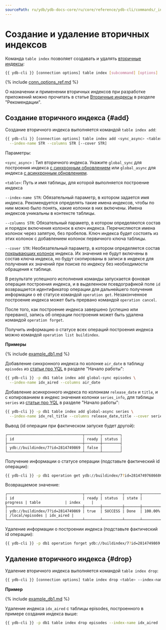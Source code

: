 ```yaml
---
sourcePath: ru/ydb/ydb-docs-core/ru/core/reference/ydb-cli/commands/_includes/secondary_index.md
---
```

# Создание и удаление вторичных индексов

Команда `table index` позволяет создавать и удалять [вторичные индексы](../../../../concepts/secondary_indexes.md):

```bash
{{ ydb-cli }} [connection options] table index [subcommand] [options]
```

{% include [conn_options_ref.md](conn_options_ref.md) %}

О назначении и применении вторичных индексов при разработке приложений можно прочитать в статье [Вторичные индексы](../../../../best_practices/schema_design.md) в разделе "Рекомендации".

## Создание вторичного индекса {#add}

Создание вторичного индекса выполняется командой `table index add`:

```bash
{{ ydb-cli }} [connection options] table index add <sync_async> <table> \
  --index-name STR --columns STR [--cover STR]
```

Параметры:

`<sync_async>` : Тип вторичного индекса. Укажите `global_sync` для построения индекса [с синхронным обновлением](../../../../concepts/secondary_indexes.md#sync) или `global_async` для индекса [с асинхронным обновлением](../../../../concepts/secondary_indexes.md#async).

`<table>`: Путь и имя таблицы, для которой выполняется построение индекса

`--index-name STR`: Обязательный параметр, в котором задается имя индекса. Рекомендуется определять такие имена индексов, чтобы по ним можно было понять, какие колонки в них включены. Имена индексов уникальны в контексте таблицы.

`--columns STR`: Обязательный параметр, в котором определяются состав и порядок включения колонок в ключ индекса. Перечисляются имена колонок через запятую, без пробелов. Ключ индекса будет состоять из этих колонок с добавлением колонок первичного ключа таблицы.

`--cover STR`: Необязательный параметр, в котором определяется состав [покрывающих колонок](../../../../concepts/secondary_indexes.md#cover) индекса. Их значения не будут включены в состав ключа индекса, но будут скопированы в записи в индексе для получения их значений при поиске по индексу без необходимости обращения к таблице.

В результате успешного исполнения команды запускается фоновая операция построения индекса, и в выделенном псевдографикой поле `id` возвращается идентификатор операции для дальнейшего получения информации о её статусе командой `operation get`. Незаконченное построение индекса может быть прервано командой `operation cancel`.

После того, как построение индекса завершено (успешно или прервано), запись об операции построения может быть удалена командой `operation forget`.

Получить информацию о статусе всех операций построения индекса можно командой `operation list buildindex`.

**Примеры**

{% include [example_db1.md](../../_includes/example_db1.md) %}

Добавление синхронного индекса по колонке `air_date` в таблицу `episodes` из [статьи про YQL](../../../../getting_started/yql.md) в разделе "Начало работы":

```bash
{{ ydb-cli }} -p db1 table index add global-sync episodes \
  --index-name idx_aired --columns air_date
```

Добавление асинхронного индекса по колонкам `release_date` и `title`, и с копированием в индекс значения колонки `series_info`, для таблицы `series` из [статьи про YQL](../../../../getting_started/yql.md) в разделе "Начало работы":

```bash
{{ ydb-cli }} -p db1 table index add global-async series \
  --index-name idx_rel_title --columns release_date,title --cover series_info
```

Вывод (id операции при фактическом запуске будет другой):

``` text
┌──────────────────────────────────┬───────┬────────┐
| id                               | ready | status |
├──────────────────────────────────┼───────┼────────┤
| ydb://buildindex/7?id=2814749869 | false |        |
└──────────────────────────────────┴───────┴────────┘
```

Получение информации о статусе операции (подставьте фактический id операции):

```bash
{{ ydb-cli }} -p db1 operation get ydb://buildindex/7?id=281474976866869
```

Возвращаемое значение:

``` text
┌──────────────────────────────────┬───────┬─────────┬───────┬──────────┬─────────────────┬───────────┐
| id                               | ready | status  | state | progress | table           | index     |
├──────────────────────────────────┼───────┼─────────┼───────┼──────────┼─────────────────┼───────────┤
| ydb://buildindex/7?id=2814749869 | true  | SUCCESS | Done  | 100.00%  | /local/episodes | idx_aired |
└──────────────────────────────────┴───────┴─────────┴───────┴──────────┴─────────────────┴───────────┘
```

Удаление информации о построении индекса (подставьте фактический id операции):
```bash
{{ ydb-cli }} -p db1 operation forget ydb://buildindex/7?id=2814749869
```

## Удаление вторичного индекса {#drop}

Удаление вторичного индекса выполняется командой `table index drop`:

```bash
{{ ydb-cli }} [connection options] table index drop <table> --index-name STR
```

**Пример**

{% include [example_db1.md](../../_includes/example_db1.md) %}

Удаление индекса `idx_aired` с таблицы episodes, построенного в примере создания индекса выше:

```bash
{{ ydb-cli }} -p db1 table index drop episodes --index-name idx_aired
```
